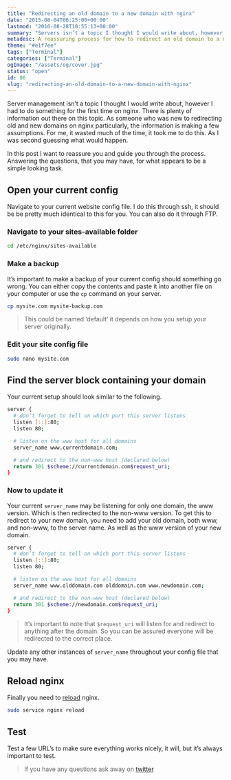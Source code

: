 ```yaml
---
title: "Redirecting an old domain to a new domain with nginx"
date: "2015-08-04T06:25:00+00:00"
lastmod: "2016-08-28T10:55:13+00:00"
summary: "Servers isn’t a topic I thought I would write about, however I had to do something for the first time on nginx. There is plenty of information out there on this topic. As someone who was new to redirecting old and new domains on nginx particularly, the information is making a few assumptions. For me, it wasted much of the time, it took me to do this. As I was second guessing what would happen.In this post I want to reassure you and guide you through the process. Answering the questions, that you may have, for what appears to be a simple looking task."
metadesc: A reassuring process for how to redirect an old domain to a new domain with nginx. "
theme: "#e1f7ee"
tags: ["Terminal"]
categories: ["Terminal"]
ogImage: "/assets/og/cover.jpg"
status: "open"
id: 86
slug: "redirecting-an-old-domain-to-a-new-domain-with-nginx"
---
```


Server management isn’t a topic I thought I would write about, however I had to do something for the first time on nginx. There is plenty of information out there on this topic. As someone who was new to redirecting old and new domains on nginx particularly, the information is making a few assumptions. For me, it wasted much of the time, it took me to do this. As I was second guessing what would happen.

In this post I want to reassure you and guide you through the process. Answering the questions, that you may have, for what appears to be a simple looking task.

## Open your current config
Navigate to your current website config file. I do this through ssh, it should be be pretty much identical to this for you. You can also do it through FTP.

### Navigate to your sites-available folder
```bash
cd /etc/nginx/sites-available
```

### Make a backup
It’s important to make a backup of your current config should something go wrong. You can either copy the contents and paste it into another file on your computer or use the `cp` command on your server.

```bash
cp mysite.com mysite-backup.com
```

> This could be named ‘default’ it depends on how you setup your server originally.

### Edit your site config file
```bash
sudo nano mysite.com
```

## Find the server block containing your domain
Your current setup should look similar to the following.

```bash
server {
  # don’t forget to tell on which port this server listens
  listen [::]:80;
  listen 80;

  # listen on the www host for all domains
  server_name www.currentdomain.com;

  # and redirect to the non-www host (declared below)
  return 301 $scheme://currentdomain.com$request_uri;
}
```

### Now to update it
Your current `server_name` may be listening for only one domain, the www version. Which is then redirected to the non-www version. To get this to redirect to your new domain, you need to add your old domain, both www, and non-www, to the server name. As well as the www version of your new domain.

```bash
server {
  # don’t forget to tell on which port this server listens
  listen [::]:80;
  listen 80;

  # listen on the www host for all domains
  server_name www.olddomain.com olddomain.com www.newdomain.com;

  # and redirect to the non-www host (declared below)
  return 301 $scheme://newdomain.com$request_uri;
}
```

> It’s important to note that `$request_uri` will listen for and redirect to anything after the domain. So you can be assured everyone will be redirected to the correct place.

Update any other instances of `server_name` throughout your config file that you may have.

## Reload nginx
Finally you need to [reload](http://askubuntu.com/questions/105200/what-is-the-difference-between-service-restart-and-service-reload) nginx.

```bash
sudo service nginx reload
```
## Test
Test a few URL’s to make sure everything works nicely, it will, but it’s always important to test.

> If you have any questions ask away on [twitter](http://twitter.com/irsteve)
